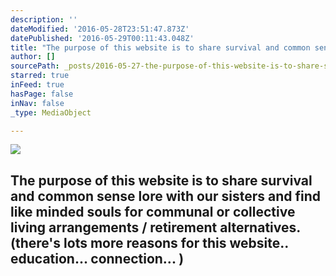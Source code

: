 ```yaml
---
description: ''
dateModified: '2016-05-28T23:51:47.873Z'
datePublished: '2016-05-29T00:11:43.048Z'
title: "The purpose of this website is to share survival and common sense lore with our sisters and find like minded souls for communal or collective living arrangements / retirement alternatives. (there's lots more reasons for this website.. education... connection... )"
author: []
sourcePath: _posts/2016-05-27-the-purpose-of-this-website-is-to-share-survival-and-common.md
starred: true
inFeed: true
hasPage: false
inNav: false
_type: MediaObject

---
```

<article style=""><img src="https://the-grid-user-content.s3-us-west-2.amazonaws.com/5798aff1-34ac-49b2-a496-91c436f68c8a.jpg" /><h1>The purpose of this website is to share survival and common sense lore with our sisters and find like minded souls for communal or collective living arrangements / retirement alternatives. (there's lots more reasons for this website.. education... connection... )</h1></article>